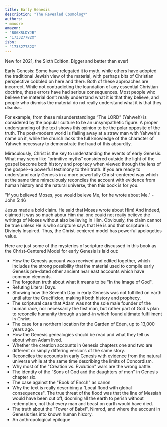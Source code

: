 ```yaml
---
title: Early Genesis
description: "The Revealed Cosmology"
authors:
- mmoore
amazon:
- "B06XRLDYJB"
- "173327782X"
isbn:
- "173327782X"
---
```

New for 2021, the Sixth Edition. Bigger and better than ever!

Early Genesis: Some have relegated it to myth, while others have adopted the traditional Jewish view of the material, with perhaps bits of Christian perspective cobbled on here and there. Both of these approaches are incorrect. While not contradicting the foundation of any essential Christian doctrine, these errors have had serious consequences. Most people who believe the material don’t really understand what it is that they believe, and people who dismiss the material do not really understand what it is that they dismiss.

For example, from these misunderstandings “The LORD” (Yahweh) is considered by the popular culture to be an unsympathetic figure. A proper understanding of the text shows this opinion to be the polar opposite of the truth. The post-modern world is flailing away at a straw man with Yahweh's name on it, while the church lacks the full knowledge of the character of Yahweh necessary to demonstrate the fraud of this absurdity.

Miraculously, Christ is the key to understanding the events of early Genesis. What may seem like “primitive myths” considered outside the light of the gospel become both history and prophecy when viewed through the lens of the gospel--a powerful testimony to their truth. If you are ready to understand early Genesis in a more powerfully Christ-centered way which at the same time miraculously reconciles the account with evidence from human history and the natural universe, then this book is for you.

"If you believed Moses, you would believe Me, for he wrote about Me." - John 5:46

Jesus made a bold claim. He said that Moses wrote about Him! And indeed, claimed it was so much about Him that one could not really believe the writings of Moses without also believing in Him. Obviously, the claim cannot be true unless He is who scripture says that He is and that scripture is Divinely Inspired. Thus, the Christ-centered model has powerful apologetics value.

Here are just some of the mysteries of scripture discussed in this book as the Christ-Centered Model for early Genesis is laid out:
- How the Genesis account was received and edited together, which includes the strong possibility that the material used to compile early Genesis pre-dated other ancient near east accounts which have common elements.
- The forgotten truth about what it means to be "In the Image of God".
- Refuting Literal Days.
- Showing how the Seventh Day in early Genesis was not fulfilled on earth until after the Crucifixion, making it both history and prophecy.
- The scriptural case that Adam was not the sole male founder of the human race, nor necessarily the first man, but rather part of God's plan to reconcile humanity through a stand-in which found ultimate fulfillment in Christ.
- The case for a northern location for the Garden of Eden, up to 13,000 years ago.
- How the Genesis genealogies should be read and what they tell us about when Adam lived.
- Whether the creation accounts in Genesis chapters one and two are different or simply differing versions of the same story.
- Reconciles the accounts in early Genesis with evidence from the natural universe while at the same time describing the limits of Concordism.
- Why most of the "Creation vs. Evolution" wars are the wrong battle.
- The identity of the “Sons of God and the daughters of men" in Genesis chapter six.
- The case against the "Book of Enoch" as canon
- Why the text is really describing a "Local flood with global consequences". The true threat of the flood was that the line of Messiah would have been cut off, dooming all the earth to perish without redemption, not that every man and beast on earth would have died.
- The truth about the "Tower of Babel", Nimrod, and where the account in Genesis ties into known human history.
- An anthropological epilogue
